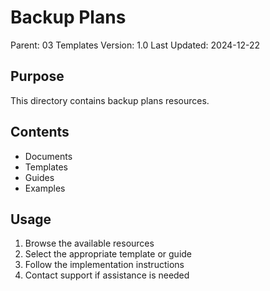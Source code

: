 # Backup Plans
Parent: 03 Templates
Version: 1.0
Last Updated: 2024-12-22

## Purpose
This directory contains backup plans resources.

## Contents
- Documents
- Templates
- Guides
- Examples

## Usage
1. Browse the available resources
2. Select the appropriate template or guide
3. Follow the implementation instructions
4. Contact support if assistance is needed
